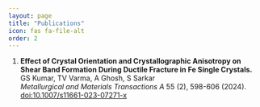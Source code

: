 ```yaml
---
layout: page
title: "Publications"
icon: fas fa-file-alt
order: 2
---
```


1. **Effect of Crystal Orientation and Crystallographic Anisotropy on Shear Band Formation During Ductile Fracture in Fe Single Crystals.**  
   GS Kumar, TV Varma, A Ghosh, S Sarkar  
   *Metallurgical and Materials Transactions A* 55 (2), 598-606 (2024). [doi:10.1007/s11661-023-07271-x](https://doi.org/10.1007/s11661-023-07271-x)
